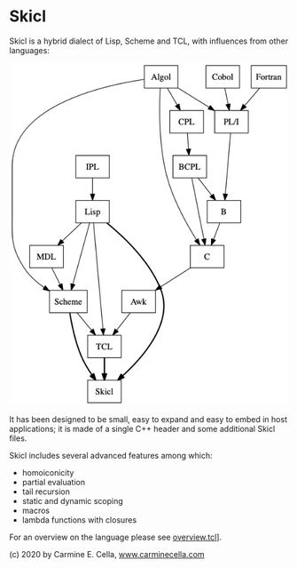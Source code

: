 # Skicl

Skicl is a hybrid dialect of Lisp, Scheme and TCL, with influences from other languages: 

![Genealogy](docs/skicl_anchestors.png)

It has been designed to be small, easy to expand and easy to embed in host applications; it is made of a single C++ header and some additional Skicl files.

Skicl includes several advanced features among which:

* homoiconicity
* partial evaluation
* tail recursion
* static and dynamic scoping
* macros
* lambda functions with closures

For an overview on the language please see [overview.tcl](examples/overview.tcl)].

(c) 2020 by Carmine E. Cella, www.carminecella.com
